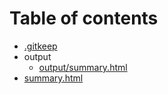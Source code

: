 # Table of contents

* [.gitkeep](.gitkeep)
* output
  * [output/summary.html](output/summary.html)
* [summary.html](summary.html)
